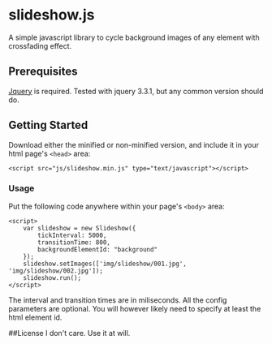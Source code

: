 # slideshow.js

A simple javascript library to cycle background images of any element with crossfading effect. 

## Prerequisites

[Jquery](http://jquery.com) is required. Tested with jquery 3.3.1, but any common version should do.


## Getting Started

Download either the minified or non-minified version, and include it in your html page's `<head>` area:

    <script src="js/slideshow.min.js" type="text/javascript"></script>


### Usage

Put the following code anywhere within your page's `<body>` area:
    
    <script>
        var slideshow = new Slideshow({
            tickInterval: 5000, 
            transitionTime: 800,
            backgroundElementId: "background"
        });
        slideshow.setImages(['img/slideshow/001.jpg', 'img/slideshow/002.jpg']);
        slideshow.run();
    </script>

The interval and transition times are in miliseconds. All the config parameters are optional. You will however likely need to specify at least the html element id.

##License
I don't care. Use it at will. 
